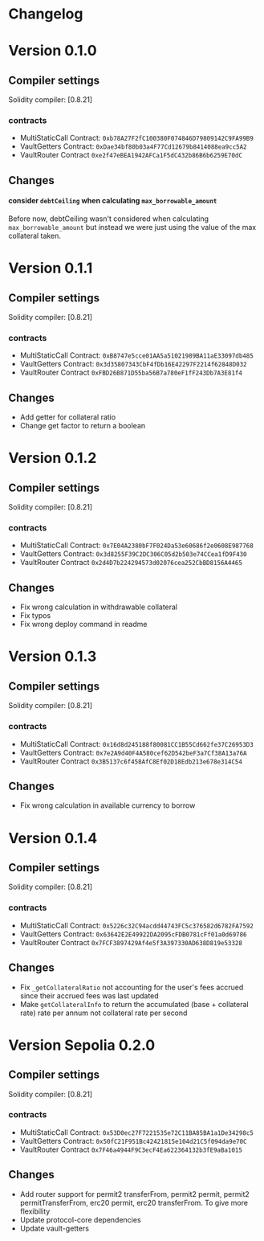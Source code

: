 # Changelog

# Version 0.1.0

## Compiler settings

Solidity compiler: [0.8.21]

### contracts

- MultiStaticCall Contract: `0xb78A27F2fC100380F074846D79809142C9FA99B9`
- VaultGetters Contract: `0xDae34bf80b03a4F77Cd12679b8414088ea9cc5A2`
- VaultRouter Contract `0xe2f47eBEA1942AFCa1F5dC432b86B6b6259E70dC`

## Changes

#### consider `debtCeiling` when calculating `max_borrowable_amount`

Before now, debtCeiling wasn't considered when calculating `max_borrowable_amount` but instead we were just using the value of the max collateral taken.

# Version 0.1.1

## Compiler settings

Solidity compiler: [0.8.21]

### contracts

- MultiStaticCall Contract: `0xB8747e5cce01AA5a51021989BA11aE33097db485`
- VaultGetters Contract: `0x3d35807343CbF4fDb16E42297F2214f62848D032`
- VaultRouter Contract `0xFBD26B871D55ba56B7a780eF1fF243Db7A3E81f4`

## Changes

- Add getter for collateral ratio
- Change get factor to return a boolean

# Version 0.1.2

## Compiler settings

Solidity compiler: [0.8.21]

### contracts

- MultiStaticCall Contract: `0x7E04A2380bF7F024Da53e60686f2e0608E987768`
- VaultGetters Contract: `0x3d8255F39C2DC306C05d2b503e74CCea1fD9F430`
- VaultRouter Contract `0x2d4D7b224294573d02076cea252CbBD8156A4465`

## Changes

- Fix wrong calculation in withdrawable collateral
- Fix typos
- Fix wrong deploy command in readme

# Version 0.1.3

## Compiler settings

Solidity compiler: [0.8.21]

### contracts
- MultiStaticCall Contract: `0x16d8d245188f80081CC1B55Cd662fe37C26953D3`
- VaultGetters Contract:    `0x7e2A9d40F4A580cef62D542beF3a7Cf38A13a76A`
- VaultRouter Contract     `0x3B5137c6f458AfC8Ef02D18Edb213e678e314C54`

## Changes
- Fix wrong calculation in available currency to borrow

# Version 0.1.4

## Compiler settings

Solidity compiler: [0.8.21]

### contracts

- MultiStaticCall Contract: `0x5226c32C94acdd44743FC5c376582d6782FA7592`
- VaultGetters Contract: `0x63642E2E49922DA2095cFDB0781cFf01a0d69786`
- VaultRouter Contract `0x7FCF3897429Af4e5f3A397330AD638D819e53328`

## Changes

- Fix `_getCollateralRatio` not accounting for the user's fees accrued since their accrued fees was last updated
- Make `getCollateralInfo` to return the accumulated (base + collateral rate) rate per annum not collateral rate per second


# Version Sepolia 0.2.0

## Compiler settings

Solidity compiler: [0.8.21]

### contracts

- MultiStaticCall Contract: `0x53D0ec27F7221535e72C11BA85BA1a1De34298c5`
- VaultGetters Contract: `0x50fC21F951Bc42421815e104d21C5f094da9e70C`
- VaultRouter Contract `0x7F46a4944F9C3ecF4Ea622364132b3fE9aBa1015`

## Changes
- Add router support for permit2 transferFrom, permit2 permit, permit2 permitTransferFrom, erc20 permit, erc20 transferFrom. To give more flexibility
- Update protocol-core dependencies
- Update vault-getters
